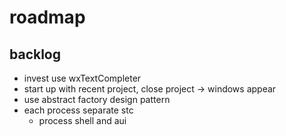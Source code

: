 # roadmap

## backlog
- invest use wxTextCompleter
- start up with recent project, close project
  -> windows appear
- use abstract factory design pattern
- each process separate stc
  - process shell and aui
